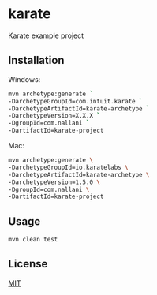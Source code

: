 # karate

Karate example project

## Installation

Windows:
```bash
mvn archetype:generate `
-DarchetypeGroupId=com.intuit.karate `
-DarchetypeArtifactId=karate-archetype `
-DarchetypeVersion=X.X.X `
-DgroupId=com.nallani `
-DartifactId=karate-project
```
Mac:
```bash
mvn archetype:generate \
-DarchetypeGroupId=io.karatelabs \
-DarchetypeArtifactId=karate-archetype \
-DarchetypeVersion=1.5.0 \
-DgroupId=com.nallani \
-DartifactId=karate-project
```

## Usage

```python
mvn clean test
```

## License

[MIT](https://choosealicense.com/licenses/mit/)